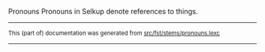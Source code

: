 Pronouns
Pronouns in Selkup denote references to things.

* * *

<small>This (part of) documentation was generated from [src/fst/stems/pronouns.lexc](https://github.com/giellalt/lang-sel/blob/main/src/fst/stems/pronouns.lexc)</small>

---

